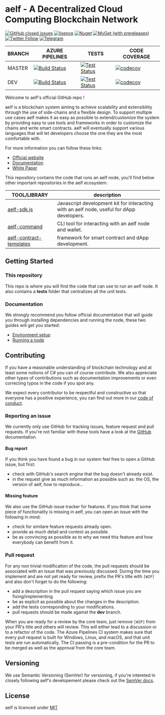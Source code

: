 # aelf - A Decentralized Cloud Computing Blockchain Network 

[![GitHub closed issues](https://img.shields.io/github/issues-closed/aelfproject/aelf.svg)](https://app.gitkraken.com/glo/board/XKsOZJarBgAPseno)
[![lisence](https://img.shields.io/github/license/AElfProject/AElf.svg)](https://github.com/AElfProject/AElf/blob/dev/LICENSE)
[![Nuget](https://img.shields.io/nuget/v/AElf.OS.svg)](https://www.nuget.org/packages?q=aelf)
[![MyGet (with prereleases)](https://img.shields.io/myget/aelf-project-dev/vpre/aelf.os.svg?label=myget)](https://www.myget.org/gallery/aelf-project-dev)
[![Twitter Follow](https://img.shields.io/twitter/follow/aelfblockchain.svg?label=%40aelfblockchain&style=social)](https://twitter.com/aelfblockchain)
[![Telegram](https://badgen.net/badge/telegram/join/blue?icon=telegram)](https://t.me/aelfdeveloper)

 BRANCH | AZURE PIPELINES                                              | TESTS                                                        | CODE COVERAGE                                                
 ------ | ------------------------------------------------------------ | ------------------------------------------------------------ | ------------------------------------------------------------ 
 MASTER | [![Build Status](https://dev.azure.com/AElfProject/AElf/_apis/build/status/AElfProject.AElf?branchName=master)](https://dev.azure.com/AElfProject/AElf/_build/latest?definitionId=1&branchName=master) | [![Test Status](https://img.shields.io/azure-devops/tests/AElfProject/AElf/1/master)](https://dev.azure.com/AElfProject/AElf/_build/latest?definitionId=1&branchName=master) | [![codecov](https://codecov.io/gh/AElfProject/AElf/branch/master/graph/badge.svg)](https://codecov.io/gh/AElfProject/AElf) 
 DEV    | [![Build Status](https://dev.azure.com/AElfProject/AElf/_apis/build/status/AElfProject.AElf?branchName=dev)](https://dev.azure.com/AElfProject/AElf/_build/latest?definitionId=1&branchName=dev) | [![Test Status](https://img.shields.io/azure-devops/tests/AElfProject/AElf/1/dev)](https://dev.azure.com/AElfProject/AElf/_build/latest?definitionId=1&branchName=dev) | [![codecov](https://codecov.io/gh/AElfProject/AElf/branch/dev/graph/badge.svg)](https://codecov.io/gh/AElfProject/AElf) 

Welcome to aelf's official GitHub repo ! 

aelf is a blockchain system aiming to achieve scalability and extensibility through the use of side-chains and a flexible design. To support multiple use cases aelf makes it as easy as possible to extend/customize the system by providing easy to use tools and frameworks in order to customize the chains and write smart contracts. aelf will eventually support various languages that will let developers choose the one they are the most comfortable with.

For more information you can follow these links:
* [Official website](https://aelf.com/)
* [Documentation](https://docs.aelf.com/)
* [White Paper](https://docs.aelf.com/resources/whitepaper-2/)

This repository contains the code that runs an aelf node, you'll find below other important repositories in the aelf 
ecosystem:

TOOL/LIBRARY | description
-------------|-------------
[aelf-sdk.js](https://docs.aelf.com/tools/chain-sdk/javascript-sdk/) | Javascript development kit for interacting with an aelf node, useful for dApp developers. 
[aelf-command](https://docs.aelf.com/tools/aelf-cli/introduction/) | CLI tool for interacting with an aelf node and wallet.
[aelf-contract-templates](https://docs.aelf.com/tools/smart-contract-templates/developing-smart-contracts/) | framework for smart contract and dApp development.

## Getting Started

### This repository

This repo is where you will find the code that can use to run an aelf node. It also contains a **tests** folder that centralizes all the unit tests.

### Documentation

We strongly recommend you follow official documentation that will guide you through installing dependencies and running the node, 
these two guides will get you started:  
* [Environment setup](https://docs.aelf.io/en/latest/getting_started/development-environment/index.html)  
* [Running a node](https://docs.aelf.io/en/latest/getting_started/development-environment/node.html)  

## Contributing

If you have a reasonable understanding of blockchain technology and at least some notions of C# you can of course contribute. We also appreciate other types of contributions such as documentation improvements or even correcting typos in the code if you spot any.

We expect every contributor to be respectful and constructive so that everyone has a positive experience, you can find out more in our [code of conduct](https://github.com/AElfProject/AElf/blob/dev/CODE_OF_CONDUCT.md).

### Reporting an issue

We currently only use GitHub for tracking issues, feature request and pull requests. If you're not familiar with these tools have a look at the [GitHub](https://help.github.com/en) documentation.

#### Bug report

If you think you have found a bug in our system feel free to open a GitHub issue, but first:
- check with GitHub's search engine that the bug doesn't already exist.
- in the request give as much information as possible such as: the OS, the version of aelf, how to reproduce...

#### Missing feature

We also use the GitHub issue tracker for features. If you think that some piece of functionality is missing in aelf, you can open an issue with the following in mind:
- check for similare feature requests already open.
- provide as much detail and context as possible.
- be as convincing as possible as to why we need this feature and how everybody can benefit from it.

### Pull request

For any non trivial modification of the code, the pull requests should be associated with an issue that was previously discussed. During the time you implement and are not yet ready for review, prefix the PR's title with ```[WIP]``` and also don't forget to do the following:
- add a description in the pull request saying which issue you are fixing/implementing. 
- be as explicit as possible about the changes in the description.
- add the tests corresponding to your modifications.
- pull requests should be made against the **dev** branch.

When you are ready for a review by the core team, just remove ```[WIP]``` from your PR's title and others will review. This will either lead to a discussion or to a refactor of the code. The Azure Pipelines CI system makes sure that every pull request is built for Windows, Linux, and macOS, and that unit tests are run automatically. The CI passing is a pre-condition for the PR to be merged as well as the approval from the core team.

## Versioning

We use Semantic Versioning (SemVer) for versioning, if you're intereted in closely following aelf's developement please check out the [SemVer docs](https://semver.org/).

## License

aelf is licenced under [MIT](https://github.com/AElfProject/AElf/blob/dev/LICENSE)
